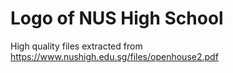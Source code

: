 # Logo of NUS High School
High quality files extracted from https://www.nushigh.edu.sg/files/openhouse2.pdf
